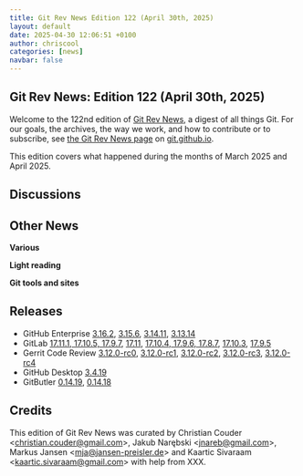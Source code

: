 ```yaml
---
title: Git Rev News Edition 122 (April 30th, 2025)
layout: default
date: 2025-04-30 12:06:51 +0100
author: chriscool
categories: [news]
navbar: false
---
```


## Git Rev News: Edition 122 (April 30th, 2025)

Welcome to the 122nd edition of [Git Rev News](https://git.github.io/rev_news/rev_news/),
a digest of all things Git. For our goals, the archives, the way we work, and how to contribute or to
subscribe, see [the Git Rev News page](https://git.github.io/rev_news/rev_news/) on [git.github.io](http://git.github.io).

This edition covers what happened during the months of March 2025 and April 2025.

## Discussions

<!---
### General
-->

<!---
### Reviews
-->

<!---
### Support
-->

<!---
## Developer Spotlight:
-->

## Other News

__Various__


__Light reading__

<!---
__Easy watching__
-->

__Git tools and sites__


## Releases

+ GitHub Enterprise [3.16.2](https://docs.github.com/enterprise-server@3.16/admin/release-notes#3.16.2),
[3.15.6](https://docs.github.com/enterprise-server@3.15/admin/release-notes#3.15.6),
[3.14.11](https://docs.github.com/enterprise-server@3.14/admin/release-notes#3.14.11),
[3.13.14](https://docs.github.com/enterprise-server@3.13/admin/release-notes#3.13.14)
+ GitLab [17.11.1, 17.10.5, 17.9.7](https://about.gitlab.com/releases/2025/04/23/patch-release-gitlab-17-11-1-released/),
[17.11](https://about.gitlab.com/releases/2025/04/17/gitlab-17-11-released/),
[17.10.4, 17.9.6, 17.8.7](https://about.gitlab.com/releases/2025/04/09/patch-release-gitlab-17-10-4-released/),
[17.10.3](https://about.gitlab.com/releases/2025/04/02/gitlab-17-10-3-released/),
[17.9.5](https://about.gitlab.com/releases/2025/04/02/gitlab-17-9-5-released/)
+ Gerrit Code Review [3.12.0-rc0](https://www.gerritcodereview.com/3.12.html#3120),
[3.12.0-rc1](https://www.gerritcodereview.com/3.12.html#3120),
[3.12.0-rc2](https://www.gerritcodereview.com/3.12.html#3120),
[3.12.0-rc3](https://www.gerritcodereview.com/3.12.html#3120),
[3.12.0-rc4](https://www.gerritcodereview.com/3.12.html#3120)
+ GitHub Desktop [3.4.19](https://desktop.github.com/release-notes/)
+ GitButler [0.14.19](https://github.com/gitbutlerapp/gitbutler/releases/tag/release/0.14.19),
[0.14.18](https://github.com/gitbutlerapp/gitbutler/releases/tag/release/0.14.18)

## Credits

This edition of Git Rev News was curated by
Christian Couder &lt;<christian.couder@gmail.com>&gt;,
Jakub Narębski &lt;<jnareb@gmail.com>&gt;,
Markus Jansen &lt;<mja@jansen-preisler.de>&gt; and
Kaartic Sivaraam &lt;<kaartic.sivaraam@gmail.com>&gt;
with help from XXX.
